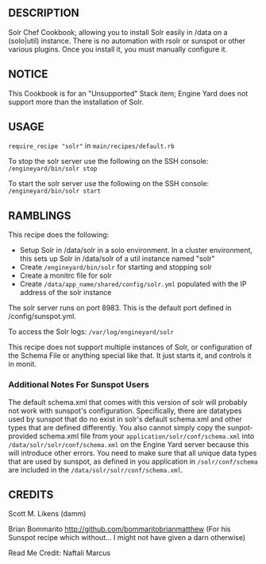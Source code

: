 ## DESCRIPTION

Solr Chef Cookbook; allowing you to install Solr easily in /data on a (solo|util) instance.  There is no automation with rsolr or sunspot or other various plugins.  Once you install it, you must manually configure it.

## NOTICE
This Cookbook is for an "Unsupported" Stack item; Engine Yard does not support more than the installation of Solr.  

## USAGE

`require_recipe "solr"` in `main/recipes/default.rb`

To stop the solr server use the following on the SSH console: `/engineyard/bin/solr stop`

To start the solr server use the following on the SSH console: `/engineyard/bin/solr start`

## RAMBLINGS

This recipe does the following:

* Setup Solr in /data/solr in a solo environment. In a cluster environment, this sets up Solr in /data/solr of a util instance named "solr"
* Create `/engineyard/bin/solr` for starting and stopping solr
* Create a monitrc file for solr
* Create `/data/app_name/shared/config/solr.yml` populated with the IP address of the solr instance

The solr server runs on port 8983. This is the default port defined in /config/sunspot.yml.

To access the Solr logs: `/var/log/engineyard/solr`

This recipe does not support multiple instances of Solr, or configuration of the Schema File or anything special like that.  It just starts it, and controls it in monit.

### Additional Notes For Sunspot Users

The default schema.xml that comes with this version of solr will probably not work with sunspot's configuration. Specifically, there are datatypes used by sunspot that do no exist in solr's default schema.xml and other types that are defined differently. You also cannot simply copy the sunpot-provided schema.xml file from your `application/solr/conf/schema.xml` into `/data/solr/solr/conf/schema.xml` on the Engine Yard server  because this will introduce other errors.  You need to make sure that all unique data types that are used by sunspot, as defined in you application in `/solr/conf/schema` are included in the `/data/solr/solr/conf/schema.xml`. 

## CREDITS

Scott M. Likens (damm)

Brian Bommarito http://github.com/bommaritobrianmatthew (For his Sunspot recipe which without... I might not have given a darn otherwise)

Read Me Credit: Naftali Marcus

